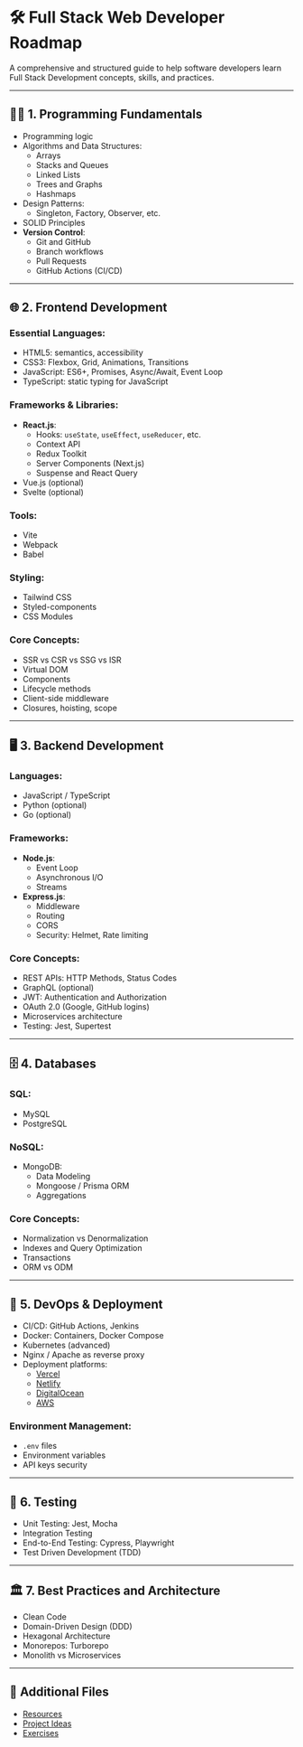 # 🛠️ Full Stack Web Developer Roadmap

A comprehensive and structured guide to help software developers learn Full Stack Development concepts, skills, and practices.

---

## 🧑‍💻 1. Programming Fundamentals

- Programming logic
- Algorithms and Data Structures:
  - Arrays
  - Stacks and Queues
  - Linked Lists
  - Trees and Graphs
  - Hashmaps
- Design Patterns:
  - Singleton, Factory, Observer, etc.
- SOLID Principles
- **Version Control**: 
  - Git and GitHub
  - Branch workflows
  - Pull Requests
  - GitHub Actions (CI/CD)

---

## 🌐 2. Frontend Development

### Essential Languages:
- HTML5: semantics, accessibility
- CSS3: Flexbox, Grid, Animations, Transitions
- JavaScript: ES6+, Promises, Async/Await, Event Loop
- TypeScript: static typing for JavaScript

### Frameworks & Libraries:
- **React.js**:
  - Hooks: `useState`, `useEffect`, `useReducer`, etc.
  - Context API
  - Redux Toolkit
  - Server Components (Next.js)
  - Suspense and React Query
- Vue.js (optional)
- Svelte (optional)

### Tools:
- Vite
- Webpack
- Babel

### Styling:
- Tailwind CSS
- Styled-components
- CSS Modules

### Core Concepts:
- SSR vs CSR vs SSG vs ISR
- Virtual DOM
- Components
- Lifecycle methods
- Client-side middleware
- Closures, hoisting, scope

---

## 🖥️ 3. Backend Development

### Languages:
- JavaScript / TypeScript
- Python (optional)
- Go (optional)

### Frameworks:
- **Node.js**:
  - Event Loop
  - Asynchronous I/O
  - Streams
- **Express.js**:
  - Middleware
  - Routing
  - CORS
  - Security: Helmet, Rate limiting

### Core Concepts:
- REST APIs: HTTP Methods, Status Codes
- GraphQL (optional)
- JWT: Authentication and Authorization
- OAuth 2.0 (Google, GitHub logins)
- Microservices architecture
- Testing: Jest, Supertest

---

## 🗄️ 4. Databases

### SQL:
- MySQL
- PostgreSQL

### NoSQL:
- MongoDB:
  - Data Modeling
  - Mongoose / Prisma ORM
  - Aggregations

### Core Concepts:
- Normalization vs Denormalization
- Indexes and Query Optimization
- Transactions
- ORM vs ODM

---

## 🚀 5. DevOps & Deployment

- CI/CD: GitHub Actions, Jenkins
- Docker: Containers, Docker Compose
- Kubernetes (advanced)
- Nginx / Apache as reverse proxy
- Deployment platforms:
  - [Vercel](https://vercel.com)
  - [Netlify](https://www.netlify.com)
  - [DigitalOcean](https://www.digitalocean.com)
  - [AWS](https://aws.amazon.com)

### Environment Management:
- `.env` files
- Environment variables
- API keys security

---

## 🧪 6. Testing

- Unit Testing: Jest, Mocha
- Integration Testing
- End-to-End Testing: Cypress, Playwright
- Test Driven Development (TDD)

---

## 🏛️ 7. Best Practices and Architecture

- Clean Code
- Domain-Driven Design (DDD)
- Hexagonal Architecture
- Monorepos: Turborepo
- Monolith vs Microservices

---

## 🔗 Additional Files

- [Resources](./resources.md)
- [Project Ideas](./projects.md)
- [Exercises](./exercises.md)
